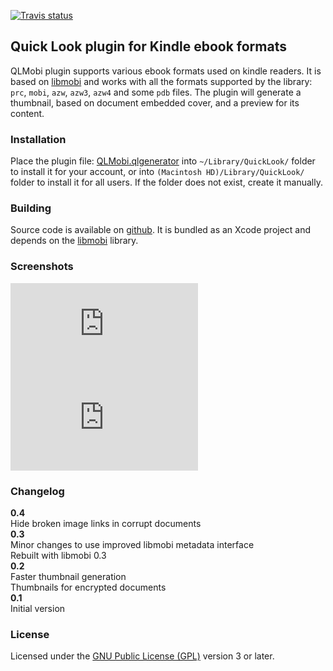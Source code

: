 [![Travis status](https://travis-ci.org/bfabiszewski/QLMobi.svg?branch=master)](https://travis-ci.org/bfabiszewski/QLMobi)

## Quick Look plugin for Kindle ebook formats

QLMobi plugin supports various ebook formats used on kindle readers. It is based on [libmobi] and works with all the formats supported by the library: `prc`, `mobi`, `azw`, `azw3`, `azw4` and some `pdb` files. The plugin will generate a thumbnail, based on document embedded cover, and a preview for its content.

### Installation

Place the plugin file: [QLMobi.qlgenerator][binary] into `~/Library/QuickLook/` folder to install it for your account, or into `(Macintosh HD)/Library/QuickLook/` folder to install it for all users. If the folder does not exist, create it manually. 

### Building

Source code is available on [github][qlmobi]. It is bundled as an Xcode project and depends on the [libmobi] library. 

### Screenshots
![Finder preview](http://www.mobileread.com/forums/attachment.php?attachmentid=143433&d=1446545022)
![Finder thubmnails](http://www.mobileread.com/forums/attachment.php?attachmentid=143432&d=1446545022)

[libmobi]: https://github.com/bfabiszewski/libmobi
[binary]: https://github.com/bfabiszewski/QLMobi/releases/latest
[qlmobi]: https://github.com/bfabiszewski/QLMobi
 
### Changelog
**0.4**  
Hide broken image links in corrupt documents   
**0.3**  
Minor changes to use improved libmobi metadata interface   
Rebuilt with libmobi 0.3   
**0.2**  
Faster thumbnail generation  
Thumbnails for encrypted documents  
**0.1**  
Initial version

### License

Licensed under the [GNU Public License (GPL)](http://www.gnu.org/licenses/) version 3 or later.



